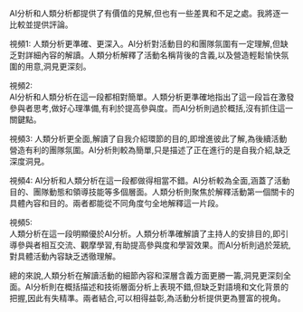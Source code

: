 AI分析和人類分析都提供了有價值的見解,但也有一些差異和不足之處。我將逐一比較並提供評論。

視頻1:
人類分析更準確、更深入。AI分析對活動目的和團隊氛圍有一定理解,但缺乏對詳細內容的解讀。人類分析解釋了活動名稱背後的含義,以及營造輕鬆愉快氛圍的用意,洞見更深刻。

視頻2:  
AI分析和人類分析在這一段都相對簡單。人類分析更準確地指出了這一段旨在激發參與者思考,做好心理準備,有利於提高參與度。而AI分析則過於概括,沒有抓住這一關鍵點。

視頻3:
人類分析更全面,解讀了自我介紹環節的目的,即增進彼此了解,為後續活動營造有利的團隊氛圍。AI分析則較為簡單,只是描述了正在進行的是自我介紹,缺乏深度洞見。

視頻4:
AI分析和人類分析在這一段都做得相當不錯。AI分析較為全面,涵蓋了活動目的、團隊動態和領導技能等多個層面。人類分析則聚焦於解釋活動第一個關卡的具體內容和目的。兩者都能從不同角度勻全地解釋這一片段。

視頻5:  
人類分析在這一段明顯優於AI分析。人類分析準確解讀了主持人的安排目的,即引導參與者相互交流、觀摩學習,有助提高參與度和學習效果。而AI分析則過於笼統,對具體活動內容缺乏透徹理解。

總的來說,人類分析在解讀活動的細節內容和深層含義方面更勝一籌,洞見更深刻全面。AI分析則在概括描述和技術層面分析上表現不錯,但缺乏對語境和文化背景的把握,因此有失精準。兩者結合,可以相得益彰,為活動分析提供更為豐富的視角。